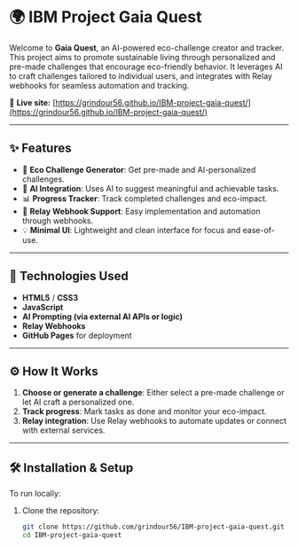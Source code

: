 # 🌍 IBM Project Gaia Quest

Welcome to **Gaia Quest**, an AI-powered eco-challenge creator and tracker. This project aims to promote sustainable living through personalized and pre-made challenges that encourage eco-friendly behavior. It leverages AI to craft challenges tailored to individual users, and integrates with Relay webhooks for seamless automation and tracking.

🔗 **Live site:** [https://grindour56.github.io/IBM-project-gaia-quest/](https://grindour56.github.io/IBM-project-gaia-quest/)

---

## ✨ Features

- 🌱 **Eco Challenge Generator**: Get pre-made and AI-personalized challenges.
- 🧠 **AI Integration**: Uses AI to suggest meaningful and achievable tasks.
- 📊 **Progress Tracker**: Track completed challenges and eco-impact.
- 🔗 **Relay Webhook Support**: Easy implementation and automation through webhooks.
- 💡 **Minimal UI**: Lightweight and clean interface for focus and ease-of-use.

---

## 🚀 Technologies Used

- **HTML5** / **CSS3**
- **JavaScript**
- **AI Prompting (via external AI APIs or logic)**
- **Relay Webhooks**
- **GitHub Pages** for deployment

---

## ⚙️ How It Works

1. **Choose or generate a challenge**: Either select a pre-made challenge or let AI craft a personalized one.
2. **Track progress**: Mark tasks as done and monitor your eco-impact.
3. **Relay integration**: Use Relay webhooks to automate updates or connect with external services.

---

## 🛠️ Installation & Setup

To run locally:

1. Clone the repository:
   ```bash
   git clone https://github.com/grindour56/IBM-project-gaia-quest.git
   cd IBM-project-gaia-quest

